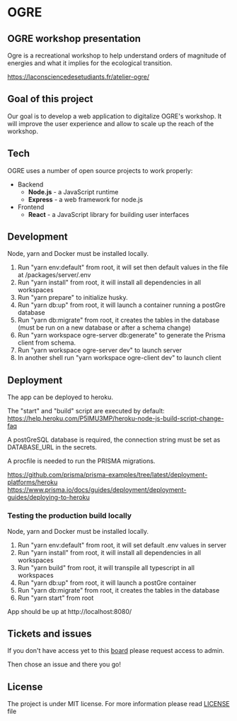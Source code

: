 # OGRE

## OGRE workshop presentation

Ogre is a recreational workshop to help understand orders of magnitude of energies and what it implies for the ecological transition.

https://laconsciencedesetudiants.fr/atelier-ogre/

## Goal of this project

Our goal is to develop a web application to digitalize OGRE's workshop. It will improve the user experience and allow to scale up the reach of the workshop.

## Tech

OGRE uses a number of open source projects to work properly:

- Backend
  - **Node.js** - a JavaScript runtime
  - **Express** - a web framework for node.js
- Frontend
  - **React** - a JavaScript library for building user interfaces

## Development

Node, yarn and Docker must be installed locally.

1. Run "yarn env:default" from root, it will set then default values in the file at /packages/server/.env
2. Run "yarn install" from root, it will install all dependencies in all workspaces
3. Run "yarn prepare" to initialize husky. 
4. Run "yarn db:up" from root, it will launch a container running a postGre database
5. Run "yarn db:migrate" from root, it creates the tables in the database (must be run on a new database or after a schema change)
6. Run "yarn workspace ogre-server db:generate" to generate the Prisma client from schema.
7. Run "yarn workspace ogre-server dev" to launch server
8. In another shell run "yarn workspace ogre-client dev" to launch client

## Deployment

The app can be deployed to heroku.

The "start" and "build" script are executed by default: https://help.heroku.com/P5IMU3MP/heroku-node-js-build-script-change-faq

A postGreSQL database is required, the connection string must be set as DATABASE_URL in the secrets.

A procfile is needed to run the PRISMA migrations.

https://github.com/prisma/prisma-examples/tree/latest/deployment-platforms/heroku
https://www.prisma.io/docs/guides/deployment/deployment-guides/deploying-to-heroku

### Testing the production build locally

Node, yarn and Docker must be installed locally.

1. Run "yarn env:default" from root, it will set default .env values in server
2. Run "yarn install" from root, it will install all dependencies in all workspaces
3. Run "yarn build" from root, it will transpile all typescript in all workspaces
4. Run "yarn db:up" from root, it will launch a postGre container
5. Run "yarn db:migrate" from root, it creates the tables in the database
6. Run "yarn start" from root

App should be up at http://localhost:8080/

## Tickets and issues

If you don't have access yet to this [board](https://ogre-d4g.atlassian.net/jira/software/c/projects/D4G/boards/4) please request access to admin.

Then chose an issue and there you go!

## License

The project is under MIT license. For more information please read [LICENSE](https://github.com/dataforgoodfr/offseason_ogre/blob/master/LICENSE) file

